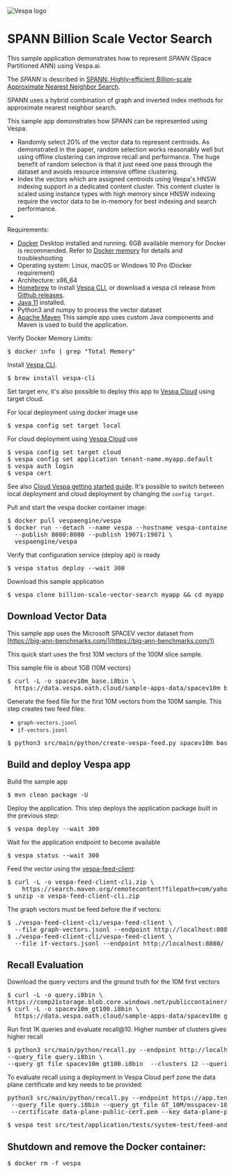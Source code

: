 <!-- Copyright Yahoo. Licensed under the terms of the Apache 2.0 license. See LICENSE in the project root.-->

![Vespa logo](https://vespa.ai/assets/vespa-logo-color.png)

# SPANN Billion Scale Vector Search 

This sample application demonstrates how to represent *SPANN* (Space Partitioned ANN) using Vespa.ai. 

The *SPANN* is described in
[SPANN: Highly-efficient Billion-scale Approximate Nearest Neighbor Search](https://arxiv.org/abs/2111.08566). 

SPANN uses a hybrid combination of graph and inverted index methods for approximate nearest neighbor search. 

This sample app demonstrates how SPANN can be represented using Vespa:

* Randomly select 20% of the vector data to represent centroids. As demonstrated in the paper, random selection works
reasonably well but using offline clustering can improve recall and performance. 
The huge benefit of random selection is that it just need one pass through the dataset
and avoids resource intensive offline clustering. 
* Index the vectors which are assigned centroids using Vespa's HNSW indexing support in a dedicated 
content cluster. This content cluster is scaled using instance types with high memory since HNSW indexing
require the vector data to be in-memory for best indexing and search performance.  
* 
  
Requirements:

* [Docker](https://www.docker.com/) Desktop installed and running. 6GB available memory for Docker is recommended.
  Refer to [Docker memory](https://docs.vespa.ai/en/operations/docker-containers.html#memory)
  for details and troubleshooting
* Operating system: Linux, macOS or Windows 10 Pro (Docker requirement)
* Architecture: x86_64
* [Homebrew](https://brew.sh/) to install [Vespa CLI](https://docs.vespa.ai/en/vespa-cli.html), or download
  a vespa cli release from [Github releases](https://github.com/vespa-engine/vespa/releases).
* [Java 11](https://openjdk.java.net/projects/jdk/11/) installed.
* Python3 and numpy to process the vector dataset 
* [Apache Maven](https://maven.apache.org/install.html) This sample app uses custom Java components and Maven is used
  to build the application. 

Verify Docker Memory Limits:

<pre>
$ docker info | grep "Total Memory"
</pre>

Install [Vespa CLI](https://docs.vespa.ai/en/vespa-cli.html).

<pre >
$ brew install vespa-cli
</pre>

Set target env, it's also possible to deploy this app to [Vespa Cloud](https://cloud.vespa.ai/)
using target cloud.

For local deployment using docker image use

<pre data-test="exec">
$ vespa config set target local
</pre>

For cloud deployment using [Vespa Cloud](https://cloud.vespa.ai/) use
<pre>
$ vespa config set target cloud
$ vespa config set application tenant-name.myapp.default
$ vespa auth login 
$ vespa cert
</pre>

See also [Cloud Vespa getting started guide](https://cloud.vespa.ai/en/getting-started). It's possible
to switch between local deployment and cloud deployment by changing the `config target`.

Pull and start the vespa docker container image:

<pre data-test="exec">
$ docker pull vespaengine/vespa
$ docker run --detach --name vespa --hostname vespa-container \
  --publish 8080:8080 --publish 19071:19071 \
  vespaengine/vespa
</pre>

Verify that configuration service (deploy api) is ready

<pre data-test="exec">
$ vespa status deploy --wait 300
</pre>

Download this sample application

<pre>
$ vespa clone billion-scale-vector-search myapp && cd myapp
</pre>

<pre style="display:none" data-test="exec">
$ cd billion-scale-vector-search
</pre>

## Download Vector Data

This sample app uses the Microsoft SPACEV vector dataset from 
[https://big-ann-benchmarks.com/](https://big-ann-benchmarks.com/]) 

This quick start uses the first 10M vectors of the 100M slice sample. 

This sample file is about 1GB (10M vectors)

<pre data-test="exec">
$ curl -L -o spacev10m_base.i8bin \
  https://data.vespa.oath.cloud/sample-apps-data/spacev10m_base.i8bin
</pre>

Generate the feed file for the first 10M vectors from the 100M sample. 
This step creates two feed files:

* `graph-vectors.jsonl`
* `if-vectors.jsonl`

<pre data-test="exec">
$ python3 src/main/python/create-vespa-feed.py spacev10m_base.i8bin
</pre>

## Build and deploy Vespa app 

Build the sample app 

<pre data-test="exec" data-test-expect="BUILD SUCCESS" data-test-timeout="300">
$ mvn clean package -U
</pre>

Deploy the application. This step deploys the application package built in the previous step:

<pre data-test="exec" data-test-assert-contains="Success">
$ vespa deploy --wait 300
</pre>

Wait for the application endpoint to become available

<pre data-test="exec">
$ vespa status --wait 300
</pre>

Feed the vector using the [vespa-feed-client](https://docs.vespa.ai/en/vespa-feed-client.html):

<pre data-test="exec">
$ curl -L -o vespa-feed-client-cli.zip \
    https://search.maven.org/remotecontent?filepath=com/yahoo/vespa/vespa-feed-client-cli/7.588.57/vespa-feed-client-cli-7.588.57-zip.zip
$ unzip -o vespa-feed-client-cli.zip
</pre>

The graph vectors must be feed before the if vectors:

<pre data-test="exec">
$ ./vespa-feed-client-cli/vespa-feed-client \
  --file graph-vectors.jsonl --endpoint http://localhost:8080/
$ ./vespa-feed-client-cli/vespa-feed-client \
  --file if-vectors.jsonl --endpoint http://localhost:8080/
</pre>

## Recall Evaluation
Download the query vectors and the ground truth for the 10M first vectors 
<pre data-test="exec">
$ curl -L -o query.i8bin \
https://comp21storage.blob.core.windows.net/publiccontainer/comp21/spacev1b/query.i8bin
$ curl -L -o spacev10m_gt100.i8bin \
  https://data.vespa.oath.cloud/sample-apps-data/spacev10m_gt100.i8bin
</pre>

Run first 1K queries and evaluate recall@10. Higher number of clusters gives higher recall 

<pre data-test="exec">
$ python3 src/main/python/recall.py --endpoint http://localhost:8080/search/ \
--query_file query.i8bin \
--query_gt_file spacev10m_gt100.i8bin  --clusters 12 --queries 1000
</pre>

To evaluate recall using a deployment in Vespa Cloud perf zone the data plane certificate
and key needs to be provided:

<pre>
python3 src/main/python/recall.py --endpoint https://app.tenant.aws-us-east-1c.perf.z.vespa-app.cloud/search/ \
 --query_file query.i8bin --query_gt_file GT_10M/msspacev-10M \ 
 --certificate data-plane-public-cert.pem --key data-plane-private-key.pem
</pre>

<pre data-test="exec" data-test-assert-contains="Success">
$ vespa test src/test/application/tests/system-test/feed-and-search-test.json
</pre>

## Shutdown and remove the Docker container:

<pre data-test="after">
$ docker rm -f vespa
</pre>